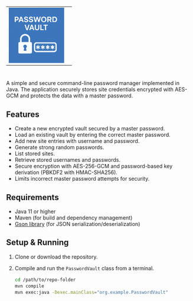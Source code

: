 <div align="center">

<table>
  <tr>
    <td>
      <img src="Password Vault.png" alt="Password Vault" height="150" />
    </td>
    <td style="vertical-align: middle;">
      <h2 style="font-size: 0em; margin: 0;">Password Vault</h2>
    </td>
  </tr>
</table>

</div>

# 

A simple and secure command-line password manager implemented in Java. The application securely stores site credentials encrypted with AES-GCM and protects the data with a master password.

## Features

- Create a new encrypted vault secured by a master password.
- Load an existing vault by entering the correct master password.
- Add new site entries with username and password.
- Generate strong random passwords.
- List stored sites.
- Retrieve stored usernames and passwords.
- Secure encryption with AES-256-GCM and password-based key derivation (PBKDF2 with HMAC-SHA256).
- Limits incorrect master password attempts for security.

## Requirements

- Java 11 or higher
- Maven (for build and dependency management)
- [Gson library](https://github.com/google/gson) (for JSON serialization/deserialization)

## Setup & Running

1. Clone or download the repository.

2. Compile and run the `PasswordVault` class from a terminal.

   ```bash
   cd /path/to/repo-folder
   mvn compile
   mvn exec:java -Dexec.mainClass="org.example.PasswordVault"
